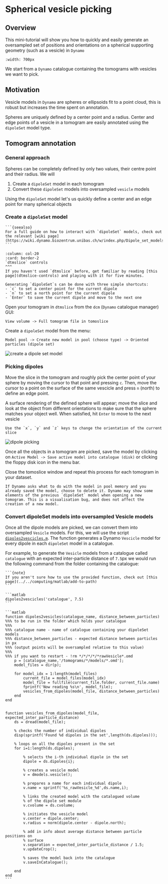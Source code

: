 # Spherical vesicle picking

## Overview
This mini-tutorial will show you how to quickly and easily generate an oversampled set of positions
and orientations on a spherical supporting geometry (such as a vesicle) in `Dynamo`

```{image} dipoles-to-vesicles.assets/hiv-oversampling.png
:width: 700px
```

We start from a `Dynamo` catalogue containing the tomograms with vesicles we want to pick.

## Motivation
Vesicle models in `Dynamo` are spheres or ellipsoids fit to a point cloud, 
this is robust but increases the time spent on annotation.

Spheres are uniquely defined by a center point and a radius. 
Center and edge points of a vesicle in a tomogram are easily annotated using the `dipoleSet` model type.

## Tomogram annotation

### General approach
Spheres can be completely defined by only two values, their centre point and their radius. We will 
1. Create a `dipoleSet` model in each tomogram
2. Convert these `dipoleSet` models into oversampled `vesicle` models 

Using the `dipoleSet` model let's us quickly define a center and an edge point for many spherical objects

### Create a `dipoleSet` model

````{margin}
```{seealso}
For a full guide on how to interact with `dipoleSet` models, check out the relevant [wiki page](https://wiki.dynamo.biozentrum.unibas.ch/w/index.php/Dipole_set_models).
```
````

```{panels}
:column: col-20
:card: border-2
`dtmslice` controls
^^^
If you haven't used `dtmslice` before, get familiar by reading [this page](dtmslice-controls) and playing with it for five minutes.

Generating `dipoleSet`s can be done with three simple shortcuts:
- `c` to set a center point for the current dipole
- `n` to set a north point for the current dipole
- `Enter` to save the current dipole and move to the next one
```

Open your tomogram in `dtmslice` from the `dcm` (`Dynamo` catalogue manager) GUI:
```
View volume -> Full tomogram file in tomoslice
```
Create a `dipoleSet` model from the menu:
```
Model pool -> Create new model in pool (choose type) -> Oriented particles (dipole set)
```

![create a dipole set model](dipoles-to-vesicles.assets/create_model.gif)


### Picking dipoles

Move the slice in the tomogram and roughly pick the center point of your sphere by moving the cursor to that point and pressing `c`. 
Then, move the cursor to a point on the surface of the same vescicle and press `n` (north) to define an edge point. 

A surface rendering of the defined sphere will appear; move the slice and look at the object from different orientations to make sure that the sphere matches your object well. When satisfied, hit `Enter` to move to the next vesicle

```{tip}
Use the `x`, `y` and `z` keys to change the orientation of the current slice
```

![dipole picking](dipoles-to-vesicles.assets/dipole-picking.png)

Once all the objects in a tomogram are picked, save the model by clicking on `Active Model -> Save active model into catalogue (disk)` or clicking the floppy disk icon in the menu bar.

Close the tomoslice window and repeat this process for each tomogram in your dataset.

```{note}
If Dynamo asks what to do with the model in pool memory and you already saved the model, choose to delete it. Dynamo may show some elements of the previous `dipoleSet` model when opening a new tomogram. This is a visualisation bug, and does not affect the creation of a new model.
```

### Convert dipoleSet models into oversampled Vesicle models

Once all the dipole models are picked, we can convert them into oversampled `Vesicle` models. For this, we will use the script [`dipoles2vescicles.m`](https://gist.github.com/alisterburt/818c604af41050532a378afb93ae556f). The function generates a Dynamo `Vescicle` model for every dipole in each `dipoleSet` model in a catalogue.

For example, to generate the `Vesicle` models from a catalogue called `catalogue` with an expected inter-particle distance of `7.5`px we would run the following command from the folder containing the catalogue:

````{margin}
```{note}
If you aren't sure how to use the provided function, check out [this page](../../computing/matlab/add-to-path)
```
````

````{tabbed} Command
```matlab
dipoles2vescicles('catalogue', 7.5)
```
````

````{tabbed} Source code
```matlab
function dipoles2vesicles(catalogue_name, distance_between_particles)
%%% to be run in the folder which holds your catalogue
%%%
%%% catalogue name - name of catalogue containing your dipoleSet models
%%% distance_between_particles - expected distance between particles in px
%%% (output points will be oversampled relative to this value)
%%%
%%% if you want to restart - !rm */*/*/*/*rawVesicle*.omd
    p = [catalogue_name,'/tomograms/*/models/*.omd'];
    model_files = dir(p);

    for model_idx = 1:length(model_files)
        current_file = model_files(model_idx)
        model_file = fullfile(current_file.folder, current_file.name)
        fprintf('Now reading %s\n', model_file);
        vesicles_from_dipoles(model_file, distance_between_particles)
    end
end


function vesicles_from_dipoles(model_file, expected_inter_particle_distance)
    ds = dread(model_file);

    % checks the number of individual dipoles
    disp(sprintf('Found %d dipoles in the set',length(ds.dipoles)));

    % loops on all the dipoles present in the set
    for i=1:length(ds.dipoles);

        % selects the i-th individual dipole in the set
        dipole = ds.dipoles{i};

        % creates a vesicle model   
        v = dmodels.vesicle();

        % prepares a name for each individual dipole
        v.name = sprintf('%s_rawVesicle_%d',ds.name,i);

        % links the created model with the catalogued volume 
        % of the dipole set module
        v.cvolume = ds.cvolume;

        % initiates the vesicle model
        v.center = dipole.center;
        v.radius = norm(dipole.center - dipole.north);
        
        % add in info about average distance between particle positions on
        % surface
        v.separation = expected_inter_particle_distance / 1.5;
        v.updateCrop();

        % saves the model back into the catalogue
        v.saveInCatalogue();

    end
end
```
````
